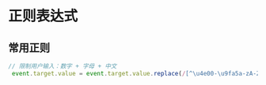 # 正则表达式

## 常用正则
```js
// 限制用户输入：数字 + 字母 + 中文
 event.target.value = event.target.value.replace(/[^\u4e00-\u9fa5a-zA-Z0-9]/g, '')

```